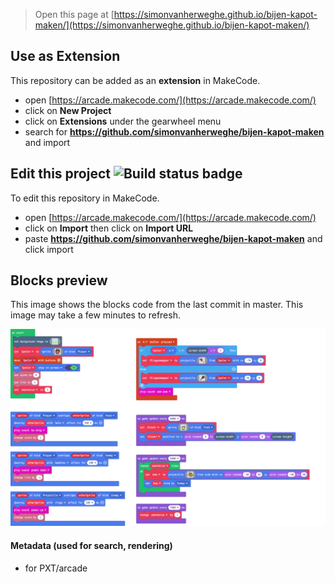  


> Open this page at [https://simonvanherweghe.github.io/bijen-kapot-maken/](https://simonvanherweghe.github.io/bijen-kapot-maken/)

## Use as Extension

This repository can be added as an **extension** in MakeCode.

* open [https://arcade.makecode.com/](https://arcade.makecode.com/)
* click on **New Project**
* click on **Extensions** under the gearwheel menu
* search for **https://github.com/simonvanherweghe/bijen-kapot-maken** and import

## Edit this project ![Build status badge](https://github.com/simonvanherweghe/bijen-kapot-maken/workflows/MakeCode/badge.svg)

To edit this repository in MakeCode.

* open [https://arcade.makecode.com/](https://arcade.makecode.com/)
* click on **Import** then click on **Import URL**
* paste **https://github.com/simonvanherweghe/bijen-kapot-maken** and click import

## Blocks preview

This image shows the blocks code from the last commit in master.
This image may take a few minutes to refresh.

![A rendered view of the blocks](https://github.com/simonvanherweghe/bijen-kapot-maken/raw/master/.github/makecode/blocks.png)

#### Metadata (used for search, rendering)

* for PXT/arcade
<script src="https://makecode.com/gh-pages-embed.js"></script><script>makeCodeRender("{{ site.makecode.home_url }}", "{{ site.github.owner_name }}/{{ site.github.repository_name }}");</script>
